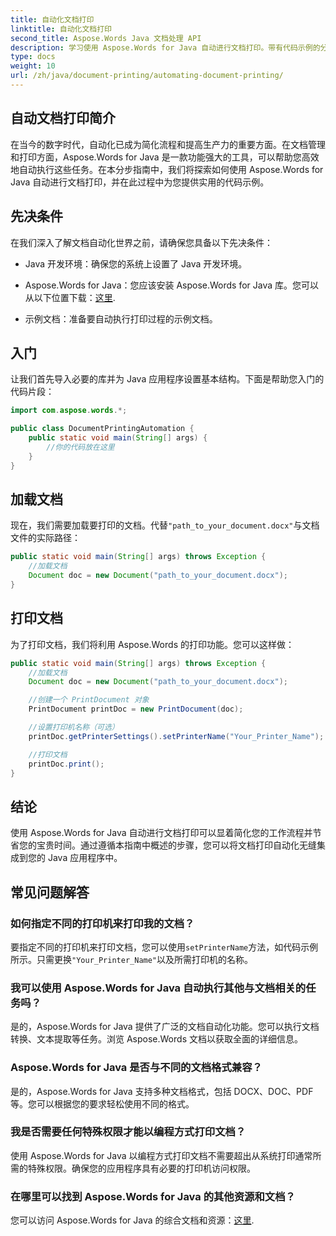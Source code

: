 ```yaml
---
title: 自动化文档打印
linktitle: 自动化文档打印
second_title: Aspose.Words Java 文档处理 API
description: 学习使用 Aspose.Words for Java 自动进行文档打印。带有代码示例的分步指南，可实现 Java 中的高效文档管理。
type: docs
weight: 10
url: /zh/java/document-printing/automating-document-printing/
---
```


## 自动文档打印简介

在当今的数字时代，自动化已成为简化流程和提高生产力的重要方面。在文档管理和打印方面，Aspose.Words for Java 是一款功能强大的工具，可以帮助您高效地自动执行这些任务。在本分步指南中，我们将探索如何使用 Aspose.Words for Java 自动进行文档打印，并在此过程中为您提供实用的代码示例。

## 先决条件

在我们深入了解文档自动化世界之前，请确保您具备以下先决条件：

- Java 开发环境：确保您的系统上设置了 Java 开发环境。

- Aspose.Words for Java：您应该安装 Aspose.Words for Java 库。您可以从以下位置下载：[这里](https://releases.aspose.com/words/java/).

- 示例文档：准备要自动执行打印过程的示例文档。

## 入门

让我们首先导入必要的库并为 Java 应用程序设置基本结构。下面是帮助您入门的代码片段：

```java
import com.aspose.words.*;

public class DocumentPrintingAutomation {
    public static void main(String[] args) {
        //你的代码放在这里
    }
}
```

## 加载文档

现在，我们需要加载要打印的文档。代替`"path_to_your_document.docx"`与文档文件的实际路径：

```java
public static void main(String[] args) throws Exception {
    //加载文档
    Document doc = new Document("path_to_your_document.docx");
}
```

## 打印文档

为了打印文档，我们将利用 Aspose.Words 的打印功能。您可以这样做：

```java
public static void main(String[] args) throws Exception {
    //加载文档
    Document doc = new Document("path_to_your_document.docx");

    //创建一个 PrintDocument 对象
    PrintDocument printDoc = new PrintDocument(doc);

    //设置打印机名称（可选）
    printDoc.getPrinterSettings().setPrinterName("Your_Printer_Name");

    //打印文档
    printDoc.print();
}
```

## 结论

使用 Aspose.Words for Java 自动进行文档打印可以显着简化您的工作流程并节省您的宝贵时间。通过遵循本指南中概述的步骤，您可以将文档打印自动化无缝集成到您的 Java 应用程序中。

## 常见问题解答

### 如何指定不同的打印机来打印我的文档？

要指定不同的打印机来打印文档，您可以使用`setPrinterName`方法，如代码示例所示。只需更换`"Your_Printer_Name"`以及所需打印机的名称。

### 我可以使用 Aspose.Words for Java 自动执行其他与文档相关的任务吗？

是的，Aspose.Words for Java 提供了广泛的文档自动化功能。您可以执行文档转换、文本提取等任务。浏览 Aspose.Words 文档以获取全面的详细信息。

### Aspose.Words for Java 是否与不同的文档格式兼容？

是的，Aspose.Words for Java 支持多种文档格式，包括 DOCX、DOC、PDF 等。您可以根据您的要求轻松使用不同的格式。

### 我是否需要任何特殊权限才能以编程方式打印文档？

使用 Aspose.Words for Java 以编程方式打印文档不需要超出从系统打印通常所需的特殊权限。确保您的应用程序具有必要的打印机访问权限。

### 在哪里可以找到 Aspose.Words for Java 的其他资源和文档？

您可以访问 Aspose.Words for Java 的综合文档和资源：[这里](https://reference.aspose.com/words/java/).